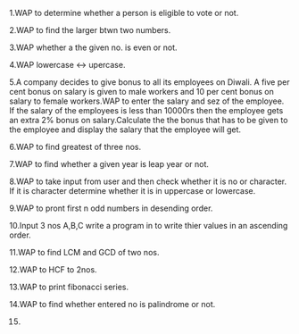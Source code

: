 
1.WAP to determine whether a person is eligible to vote or not.

2.WAP to find the larger btwn two numbers.

3.WAP whether a the given no. is even or not.

4.WAP lowercase <-> upercase.

5.A company decides to give bonus to all its employees on Diwali. A five per cent bonus on salary is given to male workers and 10 per cent bonus on salary to female workers.WAP to enter the salary and sez of the employee. If the salary of the employees is less than 10000rs then the employee gets an extra 2% bonus on salary.Calculate the the bonus that has to be given to the employee and display the salary that the employee will get.

6.WAP to find greatest of three nos.

7.WAP to find whether a given year is leap year or not.

8.WAP to take input from user and then check whether it is no or character. If it is character determine whether it is in uppercase or lowercase.

9.WAP to pront first n odd numbers in desending order.

10.Input 3 nos A,B,C write a program in to write thier values in an ascending order.

11.WAP to find LCM and GCD of two nos.

12.WAP to HCF to 2nos.

13.WAP to print fibonacci series.

14.WAP to find whether entered no is palindrome or not.

15.










